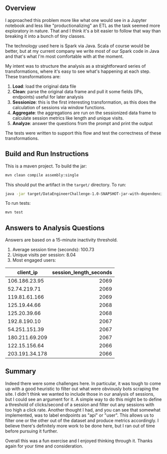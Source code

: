 ## Overview

I approached this problem more like what one would see in a Jupyter notebook and less like "productionalizing" an ETL as the task seemed more exploratory in nature. That and I think it's a bit easier to follow that way than breaking it into a bunch of tiny classes.

The technology used here is Spark via Java. Scala of course would be better, but at my current company we write most of our Spark code in Java and that's what I'm most comfortable with at the moment.

My intent was to structure the analysis as a straightforward series of transformations, where it's easy to see what's happening at each step. These transformations are:
1. **Load**: load the original data file
2. **Clean**: parse the original data frame and pull it some fields (IPs, endpoints) useful for later analysis
3. **Sessionize**: this is the first interesting transformation, as this does the calculation of sessions via window functions.
4. **Aggregate**: the aggregations are run on the sessionized data frame to calculate session metrics like length and unique visits.
5. **Analyze**: answer the questions from the prompt and print the output

The tests were written to support this flow and test the correctness of these transformations.

## Build and Run Instructions

This is a maven project. To build the jar:
```sh
mvn clean compile assembly:single
```

This should put the artifact in the `target/` directory. To run:
```sh
java -jar target/DataEngineerChallenge-1.0-SNAPSHOT-jar-with-dependencies.jar
```

To run tests:
```sh
mvn test
```

## Answers to Analysis Questions

Answers are based on a 15-minute inactivity threshold.

1. Average session time (seconds): 100.73
2. Unique visits per session: 8.04
3. Most engaged users:

| client_ip      | session_length_seconds |
|----------------|-----------------------:|
| 106.186.23.95  | 2069                   |
| 52.74.219.71   | 2069                   |
| 119.81.61.166  | 2069                   |
| 125.19.44.66   | 2068                   |
| 125.20.39.66   | 2068                   |
| 192.8.190.10   | 2067                   |
| 54.251.151.39  | 2067                   |
| 180.211.69.209 | 2067                   |
| 122.15.156.64  | 2066                   |
| 203.191.34.178 | 2066                   |

## Summary

Indeed there were some challenges here. In particular, it was tough to come up with a good heuristic to filter out what were obviously bots scraping the site. I didn't think we wanted to include those in our analysis of sessions, but I could see an argument for it.
A simple way to do this might be to define a threshold of clicks/second of a session and filter out any sessions with too high a click rate. Another thought I had, and you can see that somewhat implemented, was to label endpoints as "api" or "user". This allows us to filter one or the other out of the dataset and produce metrics accordingly. I believe there's definitely more work to be done here, but I ran out of time before pursuing it further.

Overall this was a fun exercise and I enjoyed thinking through it. Thanks again for your time and consideration.

